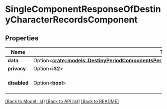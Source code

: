 # SingleComponentResponseOfDestinyCharacterRecordsComponent

## Properties

Name | Type | Description | Notes
------------ | ------------- | ------------- | -------------
**data** | Option<[**crate::models::DestinyPeriodComponentsPeriodRecordsPeriodDestinyCharacterRecordsComponent**](Destiny.Components.Records.DestinyCharacterRecordsComponent.md)> |  | [optional]
**privacy** | Option<**i32**> |  | [optional]
**disabled** | Option<**bool**> | If true, this component is disabled. | [optional]

[[Back to Model list]](../README.md#documentation-for-models) [[Back to API list]](../README.md#documentation-for-api-endpoints) [[Back to README]](../README.md)


